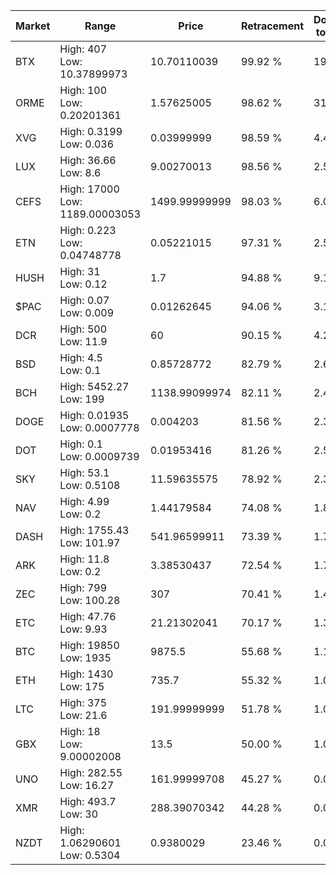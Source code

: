| Market | Range | Price| Retracement | Doubles to 50% |
| --- | --- | --- | --- | --- |
| BTX | High: 407<br />Low: 10.37899973 | 10.70110039 | 99.92 % | 19.50 |
| ORME | High: 100<br />Low: 0.20201361 | 1.57625005 | 98.62 % | 31.78 |
| XVG | High: 0.3199<br />Low: 0.036 | 0.03999999 | 98.59 % | 4.45 |
| LUX | High: 36.66<br />Low: 8.6 | 9.00270013 | 98.56 % | 2.51 |
| CEFS | High: 17000<br />Low: 1189.00003053 | 1499.99999999 | 98.03 % | 6.06 |
| ETN | High: 0.223<br />Low: 0.04748778 | 0.05221015 | 97.31 % | 2.59 |
| HUSH | High: 31<br />Low: 0.12 | 1.7 | 94.88 % | 9.15 |
| $PAC | High: 0.07<br />Low: 0.009 | 0.01262645 | 94.06 % | 3.13 |
| DCR | High: 500<br />Low: 11.9 | 60 | 90.15 % | 4.27 |
| BSD | High: 4.5<br />Low: 0.1 | 0.85728772 | 82.79 % | 2.68 |
| BCH | High: 5452.27<br />Low: 199 | 1138.99099974 | 82.11 % | 2.48 |
| DOGE | High: 0.01935<br />Low: 0.0007778 | 0.004203 | 81.56 % | 2.39 |
| DOT | High: 0.1<br />Low: 0.0009739 | 0.01953416 | 81.26 % | 2.58 |
| SKY | High: 53.1<br />Low: 0.5108 | 11.59635575 | 78.92 % | 2.31 |
| NAV | High: 4.99<br />Low: 0.2 | 1.44179584 | 74.08 % | 1.80 |
| DASH | High: 1755.43<br />Low: 101.97 | 541.96599911 | 73.39 % | 1.71 |
| ARK | High: 11.8<br />Low: 0.2 | 3.38530437 | 72.54 % | 1.77 |
| ZEC | High: 799<br />Low: 100.28 | 307 | 70.41 % | 1.46 |
| ETC | High: 47.76<br />Low: 9.93 | 21.21302041 | 70.17 % | 1.36 |
| BTC | High: 19850<br />Low: 1935 | 9875.5 | 55.68 % | 1.10 |
| ETH | High: 1430<br />Low: 175 | 735.7 | 55.32 % | 1.09 |
| LTC | High: 375<br />Low: 21.6 | 191.99999999 | 51.78 % | 1.03 |
| GBX | High: 18<br />Low: 9.00002008 | 13.5 | 50.00 % | 1.00 |
| UNO | High: 282.55<br />Low: 16.27 | 161.99999708 | 45.27 % | 0.00 |
| XMR | High: 493.7<br />Low: 30 | 288.39070342 | 44.28 % | 0.00 |
| NZDT | High: 1.06290601<br />Low: 0.5304 | 0.9380029 | 23.46 % | 0.00 |
